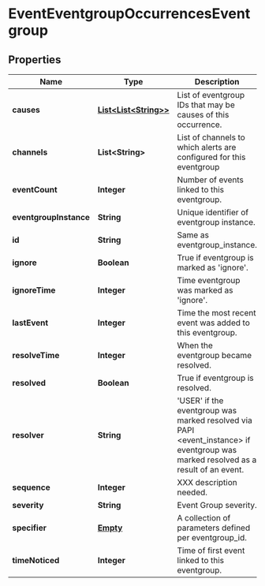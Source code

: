 
# EventEventgroupOccurrencesEventgroup

## Properties
Name | Type | Description | Notes
------------ | ------------- | ------------- | -------------
**causes** | [**List&lt;List&lt;String&gt;&gt;**](List.md) | List of eventgroup IDs that may be causes of this occurrence. |  [optional]
**channels** | **List&lt;String&gt;** | List of channels to which alerts are configured for this eventgroup |  [optional]
**eventCount** | **Integer** | Number of events linked to this eventgroup. |  [optional]
**eventgroupInstance** | **String** | Unique identifier of eventgroup instance. |  [optional]
**id** | **String** | Same as eventgroup_instance. |  [optional]
**ignore** | **Boolean** | True if eventgroup is marked as &#39;ignore&#39;. |  [optional]
**ignoreTime** | **Integer** | Time eventgroup was marked as &#39;ignore&#39;. |  [optional]
**lastEvent** | **Integer** | Time the most recent event was added to this eventgroup. |  [optional]
**resolveTime** | **Integer** | When the eventgroup became resolved. |  [optional]
**resolved** | **Boolean** | True if eventgroup is resolved. |  [optional]
**resolver** | **String** | &#39;USER&#39; if the eventgroup was marked resolved via PAPI &lt;event_instance&gt; if eventgroup was marked resolved as a result of an event. |  [optional]
**sequence** | **Integer** | XXX description needed. |  [optional]
**severity** | **String** | Event Group severity. |  [optional]
**specifier** | [**Empty**](Empty.md) | A collection of parameters defined per eventgroup_id. |  [optional]
**timeNoticed** | **Integer** | Time of first event linked to this eventgroup. |  [optional]



